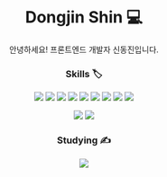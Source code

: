<div align="center">
  <h1>Dongjin Shin 💻</h1>

  <p>안녕하세요! 프론트엔드 개발자 신동진입니다.</p>
  <h3>Skills 🏷️</h3>
  <p>
    <img src="https://img.shields.io/badge/HTML-E34F26?style=flat&logo=html5&logoColor=white"/>
    <img src="https://img.shields.io/badge/CSS-1572B6?style=flat&logo=css3&logoColor=white"/>
    <img src="https://img.shields.io/badge/Bootstrap-7952B3?style=flat&logo=bootstrap&logoColor=white"/>
    <img src="https://img.shields.io/badge/Javascript-F7DF1E?style=flat&logo=javascript&logoColor=white"/>
    <img src="https://img.shields.io/badge/Vue-4FC08D?style=flat&logo=vuedotjs&logoColor=white"/>
    <img src="https://img.shields.io/badge/Node.js-339933?style=flat&logo=nodedotjs&logoColor=white"/>
    <img src="https://img.shields.io/badge/Express-000000?style=flat&logo=express&logoColor=white"/>
    <img src="https://img.shields.io/badge/MySQL-4479A1?style=flat&logo=mysql&logoColor=white"/>
    <img src="https://img.shields.io/badge/Chart.js-FF6384?style=flat&logo=chartdotjs&logoColor=white"/>
  </p>

  <p>
    <img src="https://img.shields.io/badge/Notion-000000?style=flat&logo=notion&logoColor=white"/>
    <img src="https://img.shields.io/badge/Figma-F24E1E?style=flat&logo=figma&logoColor=white"/>
  </p>
    
  <h3>Studying ✍️</h3>
    <img src="https://img.shields.io/badge/React-61DAFB?style=flat&logo=react&logoColor=white"/>
    <br>
    <br>
</div>

<!--
**jjanggu1/jjanggu1** is a ✨ _special_ ✨ repository because its `README.md` (this file) appears on your GitHub profile.

Here are some ideas to get you started:

- 🔭 I’m currently working on ...
- 🌱 I’m currently learning ...
- 👯 I’m looking to collaborate on ...
- 🤔 I’m looking for help with ...
- 💬 Ask me about ...
- 📫 How to reach me: ...
- 😄 Pronouns: ...
- ⚡ Fun fact: ...
-->
